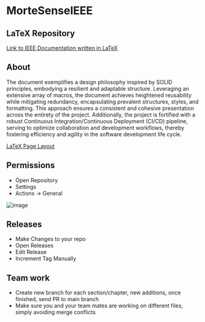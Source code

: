 # MorteSenseIEEE

## LaTeX Repository

[Link to IEEE Documentation written in LaTeX](https://github.com/shohinsan/MorteSenseIEEE)

## About

The document exemplifies a design philosophy inspired by SOLID principles, embodying a resilient and adaptable structure. Leveraging an extensive array of macros, the document achieves heightened reusability while mitigating redundancy, encapsulating prevalent structures, styles, and formatting. This approach ensures a consistent and cohesive presentation across the entirety of the project. Additionally, the project is fortified with a robust Continuous Integration/Continuous Deployment (CI/CD) pipeline, serving to optimize collaboration and development workflows, thereby fostering efficiency and agility in the software development life cycle.

[LaTeX Page Layout](https://www.overleaf.com/learn/latex/Page_size_and_margins)

## Permissions

* Open Repository
* Settings
* Actions -> General

![image](https://github.com/shohinsan/MorteSenseIEEE/assets/22685770/08a49739-77ee-4968-a0e1-ab6310b07130)

## Releases

* Make Changes to your repo
* Open Releases
* Edit Release
* Increment Tag Manually

## Team work
 * Create new branch for each section/chapter, new additions, once finished, send PR to main branch
 * Make sure you and your team mates are working on different files, simply avoiding merge conflicts
